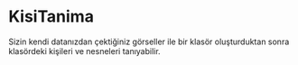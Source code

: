 # KisiTanima
Sizin kendi datanızdan çektiğiniz görseller ile bir klasör oluşturduktan sonra klasördeki kişileri ve nesneleri tanıyabilir.
